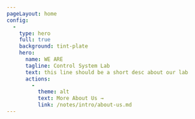 ```yaml
---
pageLayout: home
config:
  -
    type: hero
    full: true
    background: tint-plate
    hero:
      name: WE ARE
      tagline: Control System Lab
      text: this line should be a short desc about our lab
      actions:
        -
          theme: alt
          text: More About Us →
          link: /notes/intro/about-us.md
---
```

